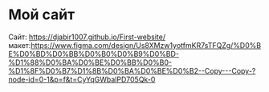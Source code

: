 ﻿# Мой сайт
Сайт: https://djabir1007.github.io/First-website/
 макет:https://www.figma.com/design/Us8XMzw1yotfmKR7sTFQZg/%D0%BE%D0%BD%D0%BB%D0%B0%D0%B9%D0%BD-%D1%88%D0%BA%D0%BE%D0%BB%D0%B0-%D1%8F%D0%B7%D1%8B%D0%BA%D0%BE%D0%B2--Copy---Copy-?node-id=0-1&p=f&t=CyYqGWbalPD705Qk-0 

